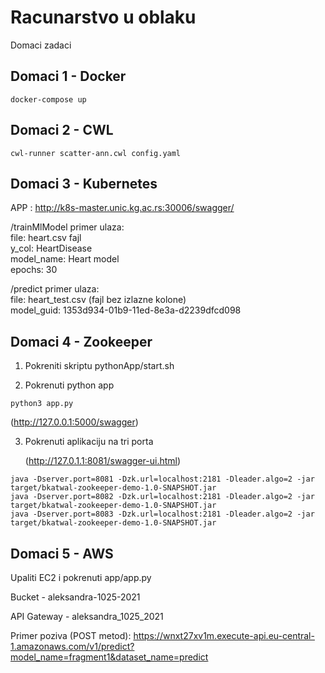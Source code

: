 # Racunarstvo u oblaku 
Domaci zadaci

## Domaci 1 - Docker
```
docker-compose up
```

## Domaci 2 - CWL
```
cwl-runner scatter-ann.cwl config.yaml
```

## Domaci 3 - Kubernetes
APP : http://k8s-master.unic.kg.ac.rs:30006/swagger/

/trainMlModel primer ulaza:<br />
file: heart.csv fajl<br />
y_col: HeartDisease<br />
model_name: Heart model<br />
epochs: 30

/predict primer ulaza:<br />
file: heart_test.csv (fajl bez izlazne kolone)<br />
model_guid: 1353d934-01b9-11ed-8e3a-d2239dfcd098<br />


## Domaci 4 - Zookeeper
1. Pokreniti skriptu pythonApp/start.sh

2. Pokrenuti python app
```
python3 app.py
```
   (http://127.0.0.1:5000/swagger)

3. Pokrenuti aplikaciju na tri porta

   (http://127.0.1.1:8081/swagger-ui.html)
```
java -Dserver.port=8081 -Dzk.url=localhost:2181 -Dleader.algo=2 -jar target/bkatwal-zookeeper-demo-1.0-SNAPSHOT.jar
java -Dserver.port=8082 -Dzk.url=localhost:2181 -Dleader.algo=2 -jar target/bkatwal-zookeeper-demo-1.0-SNAPSHOT.jar
java -Dserver.port=8083 -Dzk.url=localhost:2181 -Dleader.algo=2 -jar target/bkatwal-zookeeper-demo-1.0-SNAPSHOT.jar
```



## Domaci 5 - AWS 
Upaliti EC2 i pokrenuti app/app.py

Bucket - aleksandra-1025-2021

API Gateway - aleksandra_1025_2021

Primer poziva (POST metod): https://wnxt27xv1m.execute-api.eu-central-1.amazonaws.com/v1/predict?model_name=fragment1&dataset_name=predict



